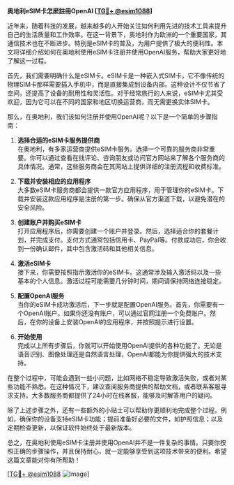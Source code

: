 **奥地利eSIM卡怎麽註冊OpenAI [[TG💪+ @esim1088](https://t.me/s/esim1088)]**

近年来，随着科技的发展，越来越多的人开始关注如何利用先进的技术工具来提升自己的生活质量和工作效率。在这一背景下，奥地利作为欧洲的一个重要国家，其通信技术也在不断进步。特别是eSIM卡的普及，为用户提供了极大的便利性。本文将详细介绍如何在奥地利使用eSIM卡注册并使用OpenAI服务，帮助大家更好地了解这一过程。

首先，我们需要明确什么是eSIM卡。eSIM卡是一种嵌入式SIM卡，它不像传统的物理SIM卡那样需要插入手机中，而是直接集成到设备内部。这种设计不仅节省了空间，还提高了设备的耐用性和灵活性。对于经常旅行的人来说，eSIM卡尤其受欢迎，因为它可以在不同的国家和地区切换运营商，而无需更换实体SIM卡。

那么，在奥地利，我们该如何注册并使用OpenAI呢？以下是一个简单的步骤指南：

1. **选择合适的eSIM卡服务提供商**  
   在奥地利，有多家运营商提供eSIM卡服务。选择一个可靠的服务商非常重要。你可以通过查看在线评论、咨询朋友或访问官方网站来了解各个服务商的具体情况。通常，这些服务商会在其网站上提供详细的注册流程和收费标准。

2. **下载并安装相应的应用程序**  
   大多数eSIM卡服务商都会提供一款官方应用程序，用于管理你的eSIM卡。下载并安装这款应用程序是注册的第一步。确保从官方渠道下载，以避免潜在的安全风险。

3. **创建账户并购买eSIM卡**  
   打开应用程序后，你需要创建一个账户并登录。然后，选择适合你的套餐计划，并完成支付。支付方式通常包括信用卡、PayPal等。付款成功后，你会收到一份确认邮件，其中包含激活码和其他相关信息。

4. **激活eSIM卡**  
   接下来，你需要按照指示激活你的eSIM卡。这通常涉及输入激活码以及一些基本的个人信息。激活过程可能需要几分钟时间，期间请保持网络连接稳定。

5. **配置OpenAI服务**  
   当你的eSIM卡成功激活后，下一步就是配置OpenAI服务。首先，你需要有一个OpenAI账户。如果你还没有账户，可以通过官网注册一个免费账户。然后，在你的设备上安装OpenAI的应用程序，并按照提示进行设置。

6. **开始使用**  
   完成以上所有步骤后，你就可以开始使用OpenAI提供的各种功能了。无论是语音识别、图像处理还是自然语言处理，OpenAI都能为你提供强大的技术支持。

在整个过程中，可能会遇到一些小问题，比如网络不稳定导致激活失败，或者对某些功能不熟悉。在这种情况下，建议查阅服务商提供的帮助文档，或者联系客服寻求支持。大多数服务商都提供了24小时在线客服，能够及时解答用户的疑问。

除了上述步骤之外，还有一些额外的小贴士可以帮助你更顺利地完成整个过程。例如，确保你的设备支持eSIM卡功能；提前准备好必要的文件，如护照信息；以及定期检查更新，以保证软件始终处于最新版本。

总之，在奥地利使用eSIM卡注册并使用OpenAI并不是一件复杂的事情。只要你按照正确的步骤操作，并且保持耐心，就一定能够享受到这项技术带来的便利。希望这篇文章能对你有所帮助！

[[TG💪+ @esim1088](https://t.me/s/esim1088) ![Image](https://i.postimg.cc/4NQfJmqS/Snipaste-2025-05-13-00-14-12.png)]